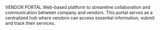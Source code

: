VENDOR PORTAL 
Web-based platform to streamline collaboration and communication between company and vendors.
This portal serves as a centralized hub where vendors can access essential information, submit and track their services.

